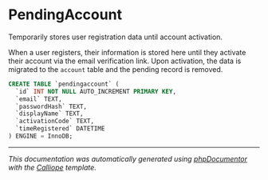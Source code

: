 # PendingAccount

Temporarily stores user registration data until account activation.

When a user registers, their information is stored here until they activate
their account via the email verification link. Upon activation, the data is
migrated to the `account` table and the pending record is removed.

```sql
CREATE TABLE `pendingaccount` (
  `id` INT NOT NULL AUTO_INCREMENT PRIMARY KEY,
  `email` TEXT,
  `passwordHash` TEXT,
  `displayName` TEXT,
  `activationCode` TEXT,
  `timeRegistered` DATETIME
) ENGINE = InnoDB;
```

---

*This documentation was automatically generated using [phpDocumentor](http://www.phpdoc.org/) with the [Calliope](https://github.com/DaphneWebFramework/Calliope) template.*
